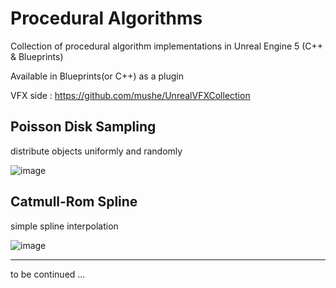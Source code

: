 # Procedural Algorithms
Collection of procedural algorithm implementations in Unreal Engine 5 (C++ & Blueprints)

Available in Blueprints(or C++) as a plugin

VFX side : https://github.com/mushe/UnrealVFXCollection

## Poisson Disk Sampling
distribute objects uniformly and randomly

![image](https://github.com/mushe/ProceduralAlgorithms/assets/26865534/5276bd88-8477-495d-9798-8ec2bd79d540)


## Catmull-Rom Spline
simple spline interpolation

![image](https://github.com/mushe/ProceduralAlgorithms/assets/26865534/e03def4d-6f71-4512-b6c0-f3248460d1ac)

----

to be continued ...
